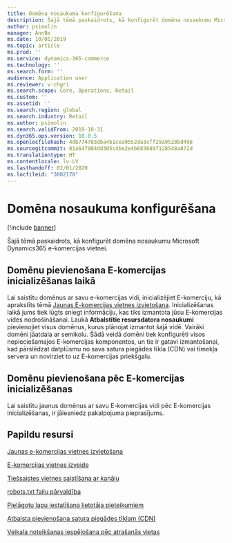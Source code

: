 ```yaml
---
title: Domēna nosaukuma konfigurēšana
description: Šajā tēmā paskaidrots, kā konfigurēt domēna nosaukumu Microsoft Dynamics365 e-komercijas vietnei.
author: psimolin
manager: AnnBe
ms.date: 10/01/2019
ms.topic: article
ms.prod: ''
ms.service: dynamics-365-commerce
ms.technology: ''
ms.search.form: ''
audience: Application user
ms.reviewer: v-chgri
ms.search.scope: Core, Operations, Retail
ms.custom: ''
ms.assetid: ''
ms.search.region: global
ms.search.industry: Retail
ms.author: psimolin
ms.search.validFrom: 2019-10-31
ms.dyn365.ops.version: 10.0.5
ms.openlocfilehash: 4db774783dba4b1cea9552da3cff29a9528bd496
ms.sourcegitcommit: 81a647904dd305c4be2e4b683689f128548a872d
ms.translationtype: HT
ms.contentlocale: lv-LV
ms.lasthandoff: 02/01/2020
ms.locfileid: "3002178"
---
```

# <a name="configure-your-domain-name"></a>Domēna nosaukuma konfigurēšana


[!include [banner](includes/banner.md)]

Šajā tēmā paskaidrots, kā konfigurēt domēna nosaukumu Microsoft Dynamics365 e-komercijas vietnei. 

## <a name="add-domains-during-e-commerce-initialization"></a>Domēnu pievienošana E-komercijas inicializēšanas laikā

Lai saistītu domēnus ar savu e-komercijas vidi, inicializējiet E-komerciju, kā aprakstīts tēmā [Jaunas E-komercijas vietnes izvietošana](deploy-ecommerce-site.md). Inicializēšanas laikā jums tiek lūgts sniegt informāciju, kas tiks izmantota jūsu E-komercijas vides nodrošināšanai. Laukā **Atbalstītie resursdatora nosaukumi** pievienojiet visus domēnus, kurus plānojat izmantot šajā vidē. Vairāki domēni jāatdala ar semikolu. Šādā veidā domēni tiek konfigurēti visos nepieciešamajos E-komercijas komponentos, un tie ir gatavi izmantošanai, kad pārslēdzat datplūsmu no sava satura piegādes tīkla (CDN) vai tīmekļa servera un novirziet to uz E-komercijas priekšgalu.

## <a name="add-domains-after-e-commerce-initialization"></a>Domēnu pievienošana pēc E-komercijas inicializēšanas

Lai saistītu jaunus domēnus ar savu E-komercijas vidi pēc E-komercijas inicializēšanas, ir jāiesniedz pakalpojuma pieprasījums.

## <a name="additional-resources"></a>Papildu resursi

[Jaunas e-komercijas vietnes izvietošana](deploy-ecommerce-site.md)

[E-komercijas vietnes izveide](create-ecommerce-site.md)

[Tiešsaistes vietnes saistīšana ar kanālu](associate-site-online-store.md)

[robots.txt failu pārvaldība](manage-robots-txt-files.md)

[Pielāgotu lapu iestatīšana lietotāja pieteikumiem](custom-pages-user-logins.md)

[Atbalsta pievienošana satura piegādes tīklam (CDN)](add-cdn-support.md)

[Veikala noteikšanas iespējošana pēc atrašanās vietas](enable-store-detection.md)
